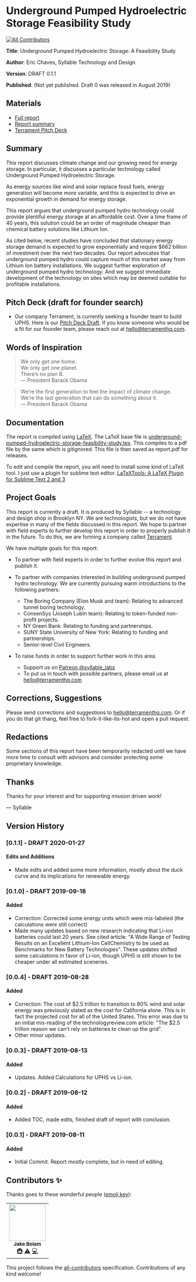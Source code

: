 # Underground Pumped Hydroelectric Storage Feasibility Study
<!-- ALL-CONTRIBUTORS-BADGE:START - Do not remove or modify this section -->
[![All Contributors](https://img.shields.io/badge/all_contributors-1-orange.svg?style=flat-square)](#contributors-)
<!-- ALL-CONTRIBUTORS-BADGE:END -->

**Title**: Underground Pumped Hydroelectric Storage: A Feasibility Study

**Author**: Eric Chaves, Syllable Technology and Design

**Version**: DRAFT 0.1.1

**Published**: (Not yet published. Draft 0 was released in August 2019)

## Materials
- [Full report](report.pdf)
- [Report summary](resources/underground-pumped-hydroelectric-storage-feasibility-study-summary.pdf)
- [Terrament Pitch Deck](resources/terrament-pitch-deck-draft-for-founder-search.pdf)

## Summary
This report discusses climate change and our growing need for energy storage. In particular, it discusses a particular technology called Underground Pumped Hydroelectric Storage.

As energy sources like wind and solar replace fossil fuels, energy generation will become more variable, and this is expected to drive an exponential growth in demand for energy storage.

This report argues that underground pumped hydro technology could provide plentiful energy storage at an affordable cost. Over a time frame of 40 years, this solution could be an order of magnitude cheaper than chemical battery solutions like Lithium Ion.

As cited below, recent studies have concluded that stationary energy storage demand is expected to grow exponentially and require $662 billion of investment over the next two decades. Our report advocates that underground pumped hydro could capture much of this market away from Lithium Ion battery installations. We suggest further exploration of underground pumped hydro technology. And we suggest immediate development of the technology on sites which may be deemed suitable for profitable installations.


## Pitch Deck (draft for founder search)
- Our company Terrament, is currently seeking a founder team to build UPHS. Here is our [Pitch Deck Draft](resources/terrament-pitch-deck-draft-for-founder-search.pdf). If you know someone who would be a fit for our founder team, please reach out at <hello@terramenthq.com>.


## Words of Inspiration
> We only get one home. <br>We only get one planet. <br>There’s no plan B. <br> — President Barack Obama

> We’re the first generation to feel the impact of climate change. <br> We’re the last generation that can do something about it. <br> — President Barack Obama


## Documentation
The report is compiled using [LaTeX](https://www.latex-project.org/). The LaTeX base file is [underground-pumped-hydroelectric-storage-feasibility-study.tex](underground-pumped-hydroelectric-storage-feasibility-study.tex). This compiles to a pdf file by the same which is gitignored. This file is then saved as report.pdf for releases.

To edit and compile the report, you will need to install some kind of LaTeX tool. I just use a plugin for sublime text editor. [LaTeXTools: A LaTeX Plugin for Sublime Text 2 and 3](https://latextools.readthedocs.io/en/latest/)

## Project Goals
This report is currently a draft. It is produced by Syllable -- a technology and design shop in Brooklyn NY. We are technologists, but we do not have expertise in many of the fields discussed in this report. We hope to partner with field experts to further develop this report in order to properly publish it in the future. To do this, we are forming a company called [Terrament](https://www.terramenthq.com).

We have multiple goals for this report:
- To partner with field experts in order to further evolve this report and publish it.
- To partner with companies interested in building underground pumped hydro technology. We are currently pursuing warm introductions to the following partners.
    - The Boring Company (Elon Musk and team): Relating to advanced tunnel boring technology.
    - ConsenSys (Joseph Lubin team): Relating to token-funded non-profit projects.
    - NY Green Bank. Relating to funding and partnerships.
    - SUNY State University of New York: Relating to funding and partnerships.
    - Senior-level Civil Engineers.


- To raise funds in order to support further work in this area.
    - Support us on [Patreon @syllable_labs](https://www.patreon.com/syllable_labs)
    - To put us in touch with possible partners, please email us at <hello@terramenthq.com>


## Corrections, Suggestions
Please send corrections and suggestions to <hello@terramenthq.com>. Or if you do that git thang, feel free to fork-it-like-its-hot and open a pull request.


## Redactions
Some sections of this report have been temporarily redacted until we have more time to consult with advisors and consider protecting some proprietary knowledge.

## Thanks
Thanks for your interest and for supporting mission driven work!

— Syllable

## Version History
### [0.1.1] - DRAFT 2020-01-27
#### Edits and Additions
- Made edits and added some more information, mostly about the duck curve and its implications for renewable energy.

### [0.1.0] - DRAFT 2019-09-18
#### Added
- Correction: Corrected some energy units which were mis-labeled (the calculations were still correct)
- Made many updates based on new research indicating that Li-ion batteries could last 20 years. See cited article: "A Wide Range of Testing Results on an Excellent Lithium-Ion CellChemistry to be used as Benchmarks for New Battery Technologies". These updates shifted some calculations in favor of Li-ion, though UPHS is still shown to be cheaper under all estimated sceneries.

### [0.0.4] - DRAFT 2019-08-28
#### Added
- Correction: The cost of $2.5 trillion to transition to 80\% wind and solar energy was previously stated as the cost for California alone. This is in fact the projected cost for all of the United States. This error was due to an initial mis-reading of the technologyreview.com article: "The $2.5 trillion reason we can't rely on batteries to clean up the grid".
- Other minor updates.

### [0.0.3] - DRAFT 2019-08-13
#### Added
- Updates. Added Calculations for UPHS vs Li-ion.

### [0.0.2] - DRAFT 2019-08-12
#### Added
- Added TOC, made edits, finished draft of report with conclusion.

### [0.0.1] - DRAFT 2019-08-11
#### Added
- Initial Commit. Report mostly complete, but in need of editing.

## Contributors ✨

Thanks goes to these wonderful people ([emoji key](https://allcontributors.org/docs/en/emoji-key)):

<!-- ALL-CONTRIBUTORS-LIST:START - Do not remove or modify this section -->
<!-- prettier-ignore-start -->
<!-- markdownlint-disable -->
<table>
  <tr>
    <td align="center"><a href="https://jakebolam.com"><img src="https://avatars2.githubusercontent.com/u/3534236?v=4" width="100px;" alt=""/><br /><sub><b>Jake Bolam</b></sub></a><br /><a href="#infra-jakebolam" title="Infrastructure (Hosting, Build-Tools, etc)">🚇</a> <a href="https://github.com/syllable-hq/uphs-feasibility-study/commits?author=jakebolam" title="Tests">⚠️</a> <a href="https://github.com/syllable-hq/uphs-feasibility-study/commits?author=jakebolam" title="Code">💻</a></td>
  </tr>
</table>

<!-- markdownlint-enable -->
<!-- prettier-ignore-end -->
<!-- ALL-CONTRIBUTORS-LIST:END -->

This project follows the [all-contributors](https://github.com/all-contributors/all-contributors) specification. Contributions of any kind welcome!